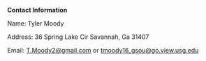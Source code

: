 **Contact Information**

Name: Tyler Moody

Address: 36 Spring Lake Cir Savannah, Ga 31407

Email: T.Moody2@gmail.com or tmoody16_gsou@go.view.usg.edu
